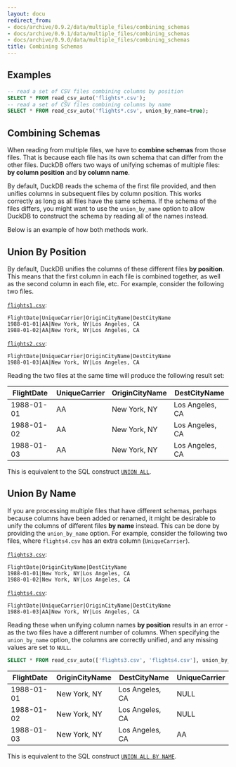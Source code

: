 ```yaml
---
layout: docu
redirect_from:
- docs/archive/0.9.2/data/multiple_files/combining_schemas
- docs/archive/0.9.1/data/multiple_files/combining_schemas
- docs/archive/0.9.0/data/multiple_files/combining_schemas
title: Combining Schemas
---
```


<!-- markdownlint-disable MD036 -->

## Examples

```sql
-- read a set of CSV files combining columns by position
SELECT * FROM read_csv_auto('flights*.csv');
-- read a set of CSV files combining columns by name 
SELECT * FROM read_csv_auto('flights*.csv', union_by_name=true);
```

## Combining Schemas

When reading from multiple files, we have to **combine schemas** from those files. That is because each file has its own schema that can differ from the other files. DuckDB offers two ways of unifying schemas of multiple files: **by column position** and **by column name**.

By default, DuckDB reads the schema of the first file provided, and then unifies columns in subsequent files by column position. This works correctly as long as all files have the same schema. If the schema of the files differs, you might want to use the `union_by_name` option  to allow DuckDB to construct the schema by reading all of the names instead.

Below is an example of how both methods work.

## Union By Position

By default, DuckDB unifies the columns of these different files **by position**. This means that the first column in each file is combined together, as well as the second column in each file, etc. For example, consider the following two files.

[`flights1.csv`](/data/flights1.csv):

```csv
FlightDate|UniqueCarrier|OriginCityName|DestCityName
1988-01-01|AA|New York, NY|Los Angeles, CA
1988-01-02|AA|New York, NY|Los Angeles, CA
```

[`flights2.csv`](/data/flights2.csv):

```csv
FlightDate|UniqueCarrier|OriginCityName|DestCityName
1988-01-03|AA|New York, NY|Los Angeles, CA
```

Reading the two files at the same time will produce the following result set:


| FlightDate | UniqueCarrier | OriginCityName |  DestCityName   |
|------------|---------------|----------------|-----------------|
| 1988-01-01 | AA            | New York, NY   | Los Angeles, CA |
| 1988-01-02 | AA            | New York, NY   | Los Angeles, CA |
| 1988-01-03 | AA            | New York, NY   | Los Angeles, CA |

This is equivalent to the SQL construct [`UNION ALL`](../../sql/query_syntax/setops#union-all).

## Union By Name

If you are processing multiple files that have different schemas, perhaps because columns have been added or renamed, it might be desirable to unify the columns of different files **by name** instead. This can be done by providing the `union_by_name` option. For example, consider the following two files, where `flights4.csv` has an extra column (`UniqueCarrier`).

[`flights3.csv`](/data/flights3.csv):

```csv
FlightDate|OriginCityName|DestCityName
1988-01-01|New York, NY|Los Angeles, CA
1988-01-02|New York, NY|Los Angeles, CA
```

[`flights4.csv`](/data/flights4.csv):

```csv
FlightDate|UniqueCarrier|OriginCityName|DestCityName
1988-01-03|AA|New York, NY|Los Angeles, CA
```

Reading these when unifying column names **by position** results in an error - as the two files have a different number of columns. When specifying the `union_by_name` option, the columns are correctly unified, and any missing values are set to `NULL`. 

```sql
SELECT * FROM read_csv_auto(['flights3.csv', 'flights4.csv'], union_by_name=true);
```


| FlightDate | OriginCityName |  DestCityName   | UniqueCarrier |
|------------|----------------|-----------------|---------------|
| 1988-01-01 | New York, NY   | Los Angeles, CA | NULL          |
| 1988-01-02 | New York, NY   | Los Angeles, CA | NULL          |
| 1988-01-03 | New York, NY   | Los Angeles, CA | AA            |


This is equivalent to the SQL construct [`UNION ALL BY NAME`](../../sql/query_syntax/setops#union-all-by-name).
